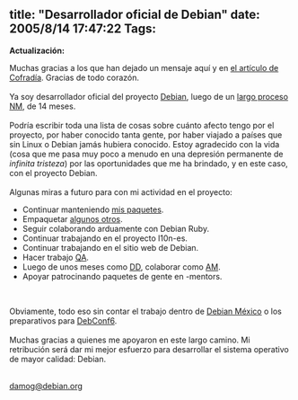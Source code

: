 title: "Desarrollador oficial de Debian"
date: 2005/8/14 17:47:22
Tags: 
---
<strong>Actualización:</strong><p> Muchas gracias a los que han dejado un mensaje aquí y en <a href="http://www.cofradia.org/modules.php?name=News&amp;file=article&amp;sid=14797&amp;mode=nested&amp;order=0&amp;thold=0" target="_blank">el artículo de Cofradía</a>. Gracias de todo corazón.<br/><br/>
Ya soy desarrollador oficial del proyecto <a target="_blank" href="http://www.debian.org">Debian</a>, luego de un <a target="_blank" href="http://nm.debian.org/nmstatus.php?email=damog%40damog.net">largo proceso</a> <a target="_blank" href="http://www.debian.org/devel/join/newmaint">NM</a>, de 14 meses.<br/><br/>
Podría escribir toda una lista de cosas sobre cuánto afecto tengo por
el proyecto, por haber conocido tanta gente, por haber viajado a países
que sin Linux o Debian jamás hubiera conocido. Estoy agradecido con la
vida (cosa que me pasa muy poco a menudo en una depresión permanente de
<em>infinita tristeza</em>) por las oportunidades que me ha brindado, y en este
caso, con el proyecto Debian.<br/><br/>
Algunas miras a futuro para con mi actividad en el proyecto:<br/></p>
<ul>
<li>Continuar manteniendo <a target="_blank" href="http://qa.debian.org/developer.php?login=damog@damog.net">mis paquetes</a>.</li>
<li>Empaquetar <a target="_blank" href="http://qa.debian.org/developer.php?wnpp=damog@damog.net">algunos otros</a>.</li>
<li>Seguir colaborando arduamente con Debian Ruby.</li>
<li>Continuar trabajando en el proyecto l10n-es.</li>
<li>Continuar trabajando en el sitio web de Debian.</li>
<li>Hacer trabajo <a target="_blank" href="http://qa.debian.org">QA</a>.</li>
<li>Luego de unos meses como <a target="_blank" href="http://www.debian.org/devel/join/newmaint#Member">DD</a>, colaborar como <a target="_blank" href="http://www.debian.org/devel/join/newmaint#AppMan">AM</a>.</li>
<li>Apoyar patrocinando paquetes de gente en -mentors.<br/>
</li>
</ul>
<br/><p>
Obviamente, todo eso sin contar el trabajo dentro de <a target="_blank" href="http://www.debianmexico.org">Debian México</a> o los preparativos para <a target="_blank" href="http://wiki.debian.net/?DebConf6">DebConf6</a>.<br/><br/>
Muchas gracias a quienes me apoyaron en este largo camino. Mi
retribución será dar mi mejor esfuerzo para desarrollar el sistema
operativo de mayor calidad: Debian.<br/><br/></p>
<a target="_blank" href="mailto:damog@debian.org">damog@debian.org</a><br/><br/><br/><br/>
